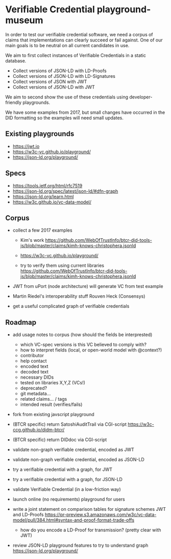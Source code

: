 # Verifiable Credential playground-museum

In order to test our verifiable credential software, we need a corpus of claims that implementations can clearly succeed or fail against.  One of our main goals is to be neutral on all current candidates in use.

We aim to first collect instances of Verifiable Credentials in a static database.
* Collect versions of JSON-LD with LD-Proofs
* Collect versions of JSON-LD with LD-Signatures
* Collect versions of JSON with JWT
* Collect versions of JSON-LD with JWT

We aim to second show the use of these credentials using developer-friendly playgrounds.

  We have some examples from 2017, but small changes have occurred in
  the DID formatting so the examples will need small updates.

## Existing playgrounds

* https://jwt.io
* https://w3c-vc.github.io/playground/
* https://json-ld.org/playground/

## Specs
* https://tools.ietf.org/html/rfc7519
* https://json-ld.org/spec/latest/json-ld/#dfn-graph
* https://json-ld.org/learn.html
* https://w3c.github.io/vc-data-model/
        
## Corpus
  
* collect a few 2017 examples
  * Kim's work
            https://github.com/WebOfTrustInfo/btcr-did-tools-js/blob/master/claims/kimh-knows-christophera.jsonld

  * https://w3c-vc.github.io/playground/

  * try to verify them using current libraries
            https://github.com/WebOfTrustInfo/btcr-did-tools-js/blob/master/claims/kimh-knows-christophera.jsonld
          
* JWT from uPort (node architecture)
        will generate VC from test example

* Martin Riedel's interoperability stuff
        Rouven Heck (Consensys)

* get a useful complicated graph of verifiable credentials

## Roadmap

* add usage notes to corpus (how should the fields be interprested)
  * which VC-spec versions is this VC believed to comply with?
  * how to interpret fields (local, or open-world model with @context?)
  * contributor
  * help contact
  * encoded text
  * decoded text
  * necessary DIDs
  * tested on libraries X,Y,Z  (VCs!)
  * deprecated?
  * git metadata...
  * related claims... / tags
  * intended result (verifies/fails)

* fork from existing javscript playground
* (BTCR specific) return SatoshiAuditTrail via CGI-script
        https://w3c-ccg.github.io/didm-btcr/
* (BTCR specific) return DIDdoc via CGI-script
* validate non-graph verifiable credential, encoded as JWT
* validate non-graph verifiable credential, encoded as JSON-LD
* try a verifiable credential with a graph, for JWT
* try a verifiable credential with a graph, for JSON-LD 
* validate Verifiable Credential (in a low-friction way)
* launch online (no requirements) playground for users
* write a joint statement on comparison tables for signature schemes JWT and LD-Proofs
        https://pr-preview.s3.amazonaws.com/w3c/vc-data-model/pull/384.html#syntax-and-proof-format-trade-offs
  * how do you encode a LD-Proof for transmission?  (pretty clear with JWT)
* review JSON-LD playground features to try to understand graph
        https://json-ld.org/playground/
        
